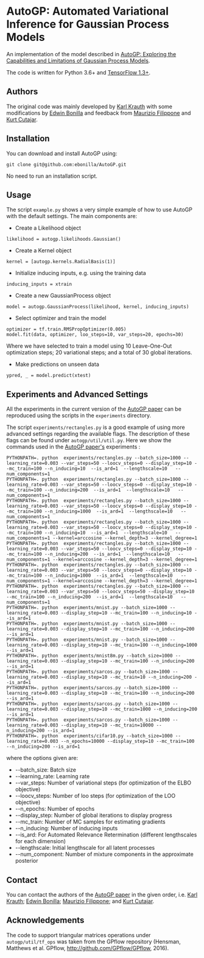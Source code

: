 # AutoGP: Automated Variational Inference for Gaussian Process Models
An implementation of the model described in [AutoGP: Exploring the 
Capabilities and Limitations of Gaussian Process 
Models](https://arxiv.org/abs/1610.05392).

The code is written for Python 3.6+ and [TensorFlow 
1.3+](https://www.tensorflow.org).

## Authors
The original code was mainly developed by [Karl 
Krauth](https://github.com/Karl-Krauth) with some modifications by 
[Edwin Bonilla](https://github.com/ebonilla) and feedback from [Maurizio 
Filippone](https://github.com/mauriziofilippone) and [Kurt 
Cutajar](http://www.eurecom.fr/en/people/cutajar-kurt).


## Installation
You can download and install AutoGP using:
```
git clone git@github.com:ebonilla/AutoGP.git
```
No need to run an installation script.

## Usage
The script `example.py` shows a very simple example of how to use AutoGP 
with the default settings. The main components are:

* Create a Likelihood object 
```
likelihood = autogp.likelihoods.Gaussian()
```
* Create a Kernel object
```
kernel = [autogp.kernels.RadialBasis(1)]
```
* Initialize inducing inputs, e.g. using the training data
```
inducing_inputs = xtrain
```
* Create a new GaussianProcess object
```
model = autogp.GaussianProcess(likelihood, kernel, inducing_inputs)
```
* Select optimizer and train the model
```
optimizer = tf.train.RMSPropOptimizer(0.005)
model.fit(data, optimizer, loo_steps=10, var_steps=20, epochs=30)
```
Where we have selected to train a model using 10 Leave-One-Out 
optimization steps; 20 variational steps; and a total of 30 global 
iterations.
* Make predictions on unseen data
```
ypred, _ = model.predict(xtest)
```

## Experiments and Advanced Settings
All the experiments in the current version of the  [AutoGP 
paper](https://arxiv.org/abs/1610.05392) can be reproduced using the 
scripts in the `experiments` directory.

The script `experiments/rectangles.py` is a good example of using more 
advanced settings regarding the available flags.  The description of 
these flags can be found under `autogp/util/util.py`. Here we show the 
commands used in the [AutoGP paper's](https://arxiv.org/abs/1610.05392) 
experiments :

```
PYTHONPATH=. python  experiments/rectangles.py --batch_size=1000 --learning_rate=0.003 --var_steps=50 --loocv_steps=0 --display_step=10 --mc_train=100 --n_inducing=10  --is_ard=1  --lengthscale=10   --num_components=1
PYTHONPATH=. python  experiments/rectangles.py --batch_size=1000 --learning_rate=0.003 --var_steps=50 --loocv_steps=0 --display_step=10 --mc_train=100 --n_inducing=200  --is_ard=1  --lengthscale=10   --num_components=1
PYTHONPATH=. python  experiments/rectangles.py --batch_size=1000 --learning_rate=0.003 --var_steps=50 --loocv_steps=0 --display_step=10 --mc_train=100 --n_inducing=1000  --is_ard=1  --lengthscale=10   --num_components=1
PYTHONPATH=. python  experiments/rectangles.py --batch_size=1000 --learning_rate=0.003 --var_steps=50 --loocv_steps=0 --display_step=10 --mc_train=100 --n_inducing=10  --is_ard=1  --lengthscale=10   --num_components=1 --kernel=arccosine --kernel_depth=3 --kernel_degree=1
PYTHONPATH=. python  experiments/rectangles.py --batch_size=1000 --learning_rate=0.003 --var_steps=50 --loocv_steps=0 --display_step=10 --mc_train=100 --n_inducing=200  --is_ard=1  --lengthscale=10   --num_components=1 --kernel=arccosine --kernel_depth=3 --kernel_degree=1
PYTHONPATH=. python  experiments/rectangles.py --batch_size=1000 --learning_rate=0.003 --var_steps=50 --loocv_steps=0 --display_step=10 --mc_train=100 --n_inducing=1000  --is_ard=1  --lengthscale=10   --num_components=1 --kernel=arccosine --kernel_depth=3 --kernel_degree=1
PYTHONPATH=. python  experiments/rectangles.py --batch_size=1000 --learning_rate=0.003 --var_steps=50 --loocv_steps=50 --display_step=10 --mc_train=100 --n_inducing=200  --is_ard=1  --lengthscale=10   --num_components=1
PYTHONPATH=. python  experiments/mnist.py --batch_size=1000 --learning_rate=0.003 --display_step=10 --mc_train=100 --n_inducing=10 --is_ard=1
PYTHONPATH=. python  experiments/mnist.py --batch_size=1000 --learning_rate=0.003 --display_step=10 --mc_train=100 --n_inducing=200 --is_ard=1
PYTHONPATH=. python  experiments/mnist.py --batch_size=1000 --learning_rate=0.003 --display_step=10 --mc_train=100 --n_inducing=1000 --is_ard=1
PYTHONPATH=. python  experiments/mnist8m.py --batch_size=1000 --learning_rate=0.003 --display_step=10 --mc_train=100 --n_inducing=200 --is_ard=1
PYTHONPATH=. python  experiments/sarcos.py --batch_size=1000 --learning_rate=0.003 --display_step=10 --mc_train=10 --n_inducing=200 --is_ard=1
PYTHONPATH=. python  experiments/sarcos.py --batch_size=1000 --learning_rate=0.003 --display_step=10 --mc_train=100 --n_inducing=200 --is_ard=1
PYTHONPATH=. python  experiments/sarcos.py --batch_size=1000 --learning_rate=0.003 --display_step=10 --mc_train=1000 --n_inducing=200 --is_ard=1
PYTHONPATH=. python  experiments/sarcos.py --batch_size=1000 --learning_rate=0.003 --display_step=10 --mc_train=10000 --n_inducing=200 --is_ard=1
PYTHONPATH=. python  experiments/cifar10.py --batch_size=1000 --learning_rate=0.003 --n_epochs=10000 --display_step=10 --mc_train=100 --n_inducing=200 --is_ard=1
```
where the options given are:
* --batch_size: Batch size
* --learning_rate: Learning rate
* --var_steps: Number of variational steps (for optimization of the ELBO 
  objective)
* --loocv_steps: Number of loo steps (for optimization of the LOO 
  objective)
* --n_epochs: Number of epochs
* --display_step: Number of global iterations to display progress 
* --mc_train: Number of MC samples for estimating gradients 
* --n_inducing: Number of inducing inputs  
* --is_ard: For Automated Relevance Retermination (different 
  lengthscales for each dimension)
* --lengthscale: Initial lengthscale for all latent processes
* --num_component: Number of mixture components in the approximate 
  posterior

## Contact
You can contact the authors of the  [AutoGP 
paper](https://arxiv.org/abs/1610.05392) in the given order, i.e. [Karl 
Krauth](https://github.com/Karl-Krauth); [Edwin 
Bonilla](https://github.com/ebonilla); [Maurizio 
Filippone](https://github.com/mauriziofilippone); and [Kurt 
Cutajar](http://www.eurecom.fr/en/people/cutajar-kurt).

## Acknowledgements
The code to support triangular matrices operations under 
`autogp/util/tf_ops` was taken from the GPflow repository (Hensman, 
Matthews et al. GPflow, http://github.com/GPflow/GPflow, 2016).
